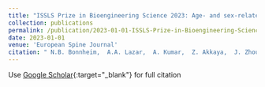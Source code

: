 ```yaml
---
title: "ISSLS Prize in Bioengineering Science 2023: Age- and sex-related differences in lumbar intervertebral disc degeneration between patients with chronic low back pain and asymptomatic controls"
collection: publications
permalink: /publication/2023-01-01-ISSLS-Prize-in-Bioengineering-Science-2023-Age-and-sex-related-differences-in-lumbar-intervertebral-disc-degeneration-between-patients-with-chronic-low-back-pain-and-asymptomatic-controls
date: 2023-01-01
venue: 'European Spine Journal'
citation: " N.B. Bonnheim,  A.A. Lazar,  A. Kumar,  Z. Akkaya,  J. Zhou,  X. Guo,  C. O'Neill,  T.M. Link,  J.C. Lotz,  R. Krug,  A.J. Fields, &quot;ISSLS Prize in Bioengineering Science 2023: Age- and sex-related differences in lumbar intervertebral disc degeneration between patients with chronic low back pain and asymptomatic controls.&quot; European Spine Journal, 2023."
---
```

Use [Google Scholar](https://scholar.google.com/scholar?q=ISSLS+Prize+in+Bioengineering+Science+2023:+Age++and+sex+related+differences+in+lumbar+intervertebral+disc+degeneration+between+patients+with+chronic+low+back+pain+and+asymptomatic+controls){:target="_blank"} for full citation